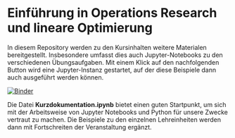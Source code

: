 # Einführung in Operations Research und lineare Optimierung
In diesem Repository werden zu den Kursinhalten weitere Materialen bereitgestellt.
Insbesondere umfasst dies auch Jupyter-Notebooks zu den verschiedenen Übungsaufgaben.
Mit einem Klick auf den nachfolgenden Button wird eine Jupyter-Instanz gestartet, auf der diese Beispiele dann auch ausgeführt werden können.

[![Binder](https://mybinder.org/badge_logo.svg)](https://mybinder.org/v2/gh/LeoWarnow/EinfOR/master)

Die Datei **Kurzdokumentation.ipynb** bietet einen guten Startpunkt, um sich mit der Arbeitsweise von Jupyter Notebooks und Python für unsere Zwecke vertraut zu machen.
Die Beispiele zu den einzelnen Lehreinheiten werden dann mit Fortschreiten der Veranstaltung ergänzt.